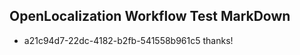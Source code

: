## OpenLocalization Workflow Test MarkDown
* a21c94d7-22dc-4182-b2fb-541558b961c5 thanks!

<!--HONumber=Jul16_HO3-->


